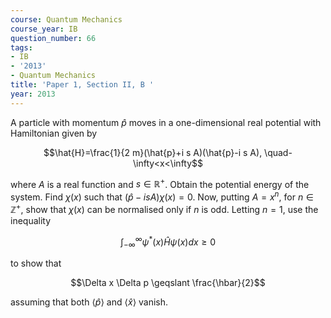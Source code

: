 ```yaml
---
course: Quantum Mechanics
course_year: IB
question_number: 66
tags:
- IB
- '2013'
- Quantum Mechanics
title: 'Paper 1, Section II, B '
year: 2013
---
```




A particle with momentum $\hat{p}$ moves in a one-dimensional real potential with Hamiltonian given by

$$\hat{H}=\frac{1}{2 m}(\hat{p}+i s A)(\hat{p}-i s A), \quad-\infty<x<\infty$$

where $A$ is a real function and $s \in \mathbb{R}^{+}$. Obtain the potential energy of the system. Find $\chi(x)$ such that $(\hat{p}-i s A) \chi(x)=0$. Now, putting $A=x^{n}$, for $n \in \mathbb{Z}^{+}$, show that $\chi(x)$ can be normalised only if $n$ is odd. Letting $n=1$, use the inequality

$$\int_{-\infty}^{\infty} \psi^{*}(x) \hat{H} \psi(x) d x \geqslant 0$$

to show that

$$\Delta x \Delta p \geqslant \frac{\hbar}{2}$$

assuming that both $\langle\hat{p}\rangle$ and $\langle\hat{x}\rangle$ vanish.